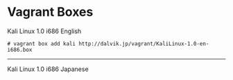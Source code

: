 Vagrant Boxes
=============================


Kali Linux 1.0 i686 English

    # vagrant box add kali http://dalvik.jp/vagrant/KaliLinux-1.0-en-i686.box
    
---

Kali Linux 1.0 i686 Japanese
